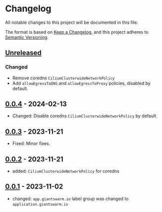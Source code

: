 # Changelog

All notable changes to this project will be documented in this file.

The format is based on [Keep a Changelog](https://keepachangelog.com/en/1.0.0/),
and this project adheres to [Semantic Versioning](https://semver.org/spec/v2.0.0.html).

## [Unreleased]

### Changed

- Remove coredns `CiliumClusterwideNetworkPolicy`
- Add `allowEgressToDNS` and `allowEgressToProxy` policies, disabled by default.

## [0.0.4] - 2024-02-13

- Changed: Disable coredns `CiliumClusterwideNetworkPolicy` by default.

## [0.0.3] - 2023-11-21

- Fixed: Minor fixes.

## [0.0.2] - 2023-11-21

- added: `CiliumClusterwideNetworkPolicy` for coredns

## [0.0.1] - 2023-11-02

- changed: `app.giantswarm.io` label group was changed to `application.giantswarm.io`

[Unreleased]: https://github.com/giantswarm/network-policies-app/compare/v0.0.4...HEAD
[0.0.4]: https://github.com/giantswarm/network-policies-app/compare/v0.0.3...v0.0.4
[0.0.3]: https://github.com/giantswarm/network-policies-app/compare/v0.0.2...v0.0.3
[0.0.2]: https://github.com/giantswarm/network-policies-app/compare/v0.0.1...v0.0.2
[0.0.1]: https://github.com/giantswarm/network-policies-app/releases/tag/v0.0.1
